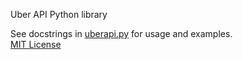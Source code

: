 Uber API Python library

See docstrings in [uberapi.py](../master/uberapi.py) for usage and examples.  
[MIT License](../master/LICENSE)
